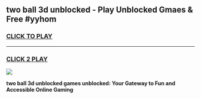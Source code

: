 
## two ball 3d unblocked - Play Unblocked Gmaes & Free #yyhom
<h3>
<a href="https://news.freeplayer.one?title=two_ball_3d_unblocked&ref=03M">CLICK TO PLAY</a></h3>
<hr>

<h3>
<a href="https://news.freeplayer.one?title=two_ball_3d_unblocked&ref=03M">CLICK 2 PLAY</a>
  
</h3>

<a href="https://news.freeplayer.one?title=two_ball_3d_unblocked&ref=03M"><img src="https://clearcache.store/games.png"></a>


**two ball 3d unblocked games unblocked: Your Gateway to Fun and Accessible Online Gaming**
